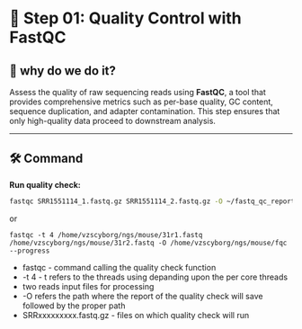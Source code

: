 # 🧪 Step 01: Quality Control with FastQC

## 🎯 why do we do it?
Assess the quality of raw sequencing reads using **FastQC**, a tool that provides comprehensive metrics such as per-base quality, GC content, sequence duplication, and adapter contamination. This step ensures that only high-quality data proceed to downstream analysis.

---

## 🛠️ Command

**Run quality check:**
```bash
fastqc SRR1551114_1.fastq.gz SRR1551114_2.fastq.gz -O ~/fastq_qc_reports --progress
```
or
```
fastqc -t 4 /home/vzscyborg/ngs/mouse/31r1.fastq  /home/vzscyborg/ngs/mouse/31r2.fastq -O /home/vzscyborg/ngs/mouse/fqc --progress
```
- fastqc - command calling the quality check function
- -t 4 - t refers to the threads using depanding upon the per core threads
- two reads input files for processing
- -O refers the path where the report of the quality check will save followed by the proper path
- SRRxxxxxxxxx.fastq.gz - files on which quality check will run
